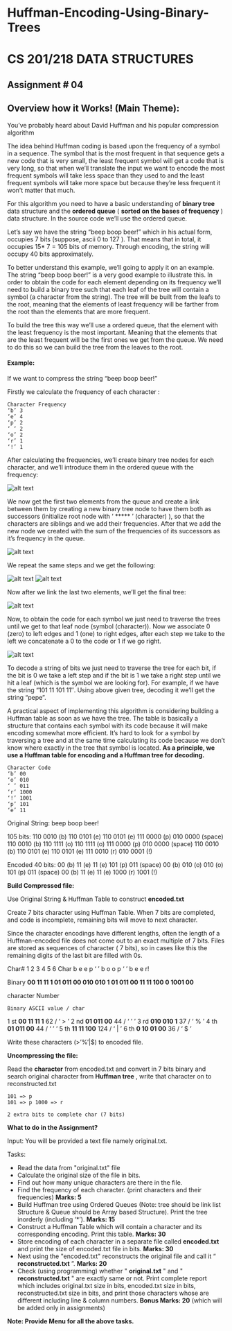 # Huffman-Encoding-Using-Binary-Trees

# CS 201/218 DATA STRUCTURES

## Assignment # 04

## Overview how it Works! (Main Theme):

You’ve probably heard about David Huffman and his popular compression algorithm

The idea behind Huffman coding is based upon the frequency of a symbol in a sequence. The symbol
that is the most frequent in that sequence gets a new code that is very small, the least frequent symbol
will get a code that is very long, so that when we’ll translate the input we want to encode the most
frequent symbols will take less space than they used to and the least frequent symbols will take more
space but because they’re less frequent it won’t matter that much.


For this algorithm you need to have a basic understanding of **binary tree** data structure and the **ordered
queue** ( **sorted on the bases of frequency** ) data structure. In the source code we’ll use the ordered
queue.

Let’s say we have the string “beep boop beer!” which in his actual form, occupies 7 bits (suppose, ascii 0
to 127 ). That means that in total, it occupies 15* 7 = 105 bits of memory. Through encoding, the string
will occupy 40 bits approximately.

To better understand this example, we’ll going to apply it on an example. The string “beep boop beer!”
is a very good example to illustrate this. In order to obtain the code for each element depending on its
frequency we’ll need to build a binary tree such that each leaf of the tree will contain a symbol (a
character from the string). The tree will be built from the leafs to the root, meaning that the elements of
least frequency will be farther from the root than the elements that are more frequent.

To build the tree this way we’ll use a ordered queue, that the element with the least frequency is the
most important. Meaning that the elements that are the least frequent will be the first ones we get from
the queue. We need to do this so we can build the tree from the leaves to the root.

#### Example:

If we want to compress the string “beep boop beer!”

Firstly we calculate the frequency of each character :

```
Character Frequency
‘b’ 3
‘e’ 4
‘p’ 2
‘ ‘ 2
‘o’ 2
‘r’ 1
‘!’ 1
```
After calculating the frequencies, we’ll create binary tree nodes for each character, and we’ll introduce
them in the ordered queue with the frequency:

![alt text](https://github.com/HxnDev/Huffman-Encoding-Using-Binary-Trees/blob/main/p1.png?raw=true)

We now get the first two elements from the queue and create a link between them by creating a new
binary tree node to have them both as successors (initialize root node with ‘ ***** ’ (character) ), so that the
characters are siblings and we add their frequencies. After that we add the new node we created with
the sum of the frequencies of its successors as it’s frequency in the queue.

![alt text](https://github.com/HxnDev/Huffman-Encoding-Using-Binary-Trees/blob/main/p2.png?raw=true)


We repeat the same steps and we get the following:

![alt text](https://github.com/HxnDev/Huffman-Encoding-Using-Binary-Trees/blob/main/p3.png?raw=true)
![alt text](https://github.com/HxnDev/Huffman-Encoding-Using-Binary-Trees/blob/main/p4.png?raw=true)



Now after we link the last two elements, we’ll get the final tree:

![alt text](https://github.com/HxnDev/Huffman-Encoding-Using-Binary-Trees/blob/main/p5.png?raw=true)



Now, to obtain the code for each symbol we just need to traverse the trees until we get to that leaf
node (symbol (character)). Now we associate 0 (zero) to left edges and 1 (one) to right edges, after each
step we take to the left we concatenate a 0 to the code or 1 if we go right.

![alt text](https://github.com/HxnDev/Huffman-Encoding-Using-Binary-Trees/blob/main/p6.png?raw=true)


To decode a string of bits we just need to traverse the tree for each bit, if the bit is 0 we take a left step
and if the bit is 1 we take a right step until we hit a leaf (which is the symbol we are looking for). For
example, if we have the string “101 11 101 11′′. Using above given tree, decoding it we’ll get the string
“pepe”.

A practical aspect of implementing this algorithm is considering building a Huffman table as soon as we
have the tree. The table is basically a structure that contains each symbol with its code because it will
make encoding somewhat more efficient. It’s hard to look for a symbol by traversing a tree and at the
same time calculating its code because we don’t know where exactly in the tree that symbol is located.
**As a principle, we use a Huffman table for encoding and a Huffman tree for decoding.**

```
Character Code
‘b’ 00
‘o’ 010
‘ ’ 011
‘r‘ 1000
‘!’ 1001
‘p’ 101
‘e’ 11
```

Original String: beep boop beer!

105 bits: 110 0010 (b) 110 0101 (e) 110 0101 (e) 111 0000 (p) 010 0000 (space) 110 0010 (b) 110 1111
(o) 110 1111 (o) 111 0000 (p) 010 0000 (space) 110 0010 (b) 110 0101 (e) 110 0101 (e) 111 0010 (r) 010
0001 (!)

Encoded 40 bits: 00 (b) 11 (e) 11 (e) 101 (p) 011 (space) 00 (b) 010 (o) 010 (o) 101 (p) 011 (space) 00 (b)
11 (e) 11 (e) 1000 (r) 1001 (!)

**Build Compressed file:**

Use Original String & Huffman Table to construct **encoded.txt**

Create 7 bits character using Huffman Table. When 7 bits are completed, and code is incomplete,
remaining bits will move to next character.

Since the character encodings have different lengths, often the length of a Huffman-encoded file does
not come out to an exact multiple of 7 bits. Files are stored as sequences of character ( 7 bits), so in cases
like this the remaining digits of the last bit are filled with 0s.

Char# 1 2 3 4 5 6
Char b e e p ‘ ’ b o o p ‘ ’ b e e r!

Binary **00 11 11 1 01 011 00 010 010 1 01 011 00 11 11 100 0 1001 00**

character
Number

```
Binary ASCII value / char
```
1 st **00 11 11 1** 62 / ‘ > ’
2 nd **01 011 00** 44 / ‘ ’ ’
3 rd **010 010 1** 37 / ‘ % ’
4 th **01 011 00** 44 / ‘ ’ ’
5 th **11 11 100** 124 / ‘ | ’
6 th **0 10 01 00** 36 / ‘ $ ’

Write these characters (>’%’|$) to encoded file.

**Uncompressing the file:**

Read the **character** from encoded.txt and convert in 7 bits binary and search original character from
**Huffman tree** , write that character on to reconstructed.txt

```
101 => p
101 => p 1000 => r
```
```
2 extra bits to complete char (7 bits)
```

**What to do in the Assignment?**

Input: You will be provided a text file namely original.txt.

Tasks:

- Read the data from "original.txt" file
- Calculate the original size of the file in bits.
- Find out how many unique characters are there in the file.
- Find the frequency of each character. (print characters and their frequencies) **Marks: 5**
- Build Huffman tree using Ordered Queues (Note: tree should be link list Structure & Queue
    should be Array based Structure). Print the tree inorderly (including ‘*’). **Marks: 15**
- Construct a Huffman Table which will contain a character and its corresponding encoding. Print
    this table. **Marks: 30**
- Store encoding of each character in a separate file called **encoded.txt** and print the size of
    encoded.txt file in bits. **Marks: 30**
- Next using the "encoded.txt" reconstructs the original file and call it “ **reconstructed.txt** ”.
    **Marks: 20**
- Check (using programming) whether " **original.txt** " and " **reconstructed.txt** " are exactly same or
    not. Print complete report which includes original.txt size in bits, encoded.txt size in bits,
    reconstructed.txt size in bits, and print those characters whose are different including line &
    column numbers. **Bonus Marks: 20** (which will be added only in assignments)

**Note: Provide Menu for all the above tasks.**


